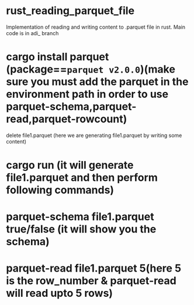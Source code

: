 # rust_reading_parquet_file
Implementation of reading and writing content to .parquet file in rust.
Main code is in adi_ branch

# cargo install parquet       (package==`parquet v2.0.0`)(make sure you must add the parquet in the environment path in order to use parquet-schema,parquet-read,parquet-rowcount)                                                                                                                                               
delete file1.parquet (here we are generating file1.parquet by writing some content)                                                                       
# cargo run       (it will generate file1.parquet and then perform following commands)                                                                      
# parquet-schema file1.parquet true/false (it will show you the schema)                                                                                         
# parquet-read file1.parquet 5(here 5 is the row_number & parquet-read will read upto 5 rows)


